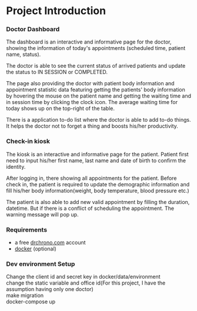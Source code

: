# Project Introduction

### Doctor Dashboard
The dashboard is an interactive and informative page for the doctor, 
showing the information of today's appointments (scheduled time, patient name, status).  
  
The doctor is able to see the current status of arrived patients and update the status to IN SESSION or COMPLETED.  
  
The page also providing the doctor with patient body information and appointment statistic data featuring getting the patients' body information by hovering the mouse on the 
patient name and getting the waiting time and in session time by clicking the clock icon. The average waiting time 
for today shows up on the top-right of the table.  
  
There is a application to-do list where the doctor is able to add to-do things. It helps the doctor not to forget a thing and boosts his/her
productivity.
  





### Check-in kiosk
The kiosk is an interactive and informative page for the patient.
Patient first need to input his/her first name, last name and date of birth to confirm the identity.  
  
After logging in, there showing all appointments for the patient. Before check in, the patient is required to
update the demographic information and fill his/her body information(weight, body temperature, blood pressure etc.)
  
The patient is also able to add new valid appointment by filling the duration, datetime. But if there is 
a conflict of scheduling the appointment. The warning message will pop up.




### Requirements
- a free [drchrono.com](https://www.drchrono.com/sign-up/) account
- [docker](https://www.docker.com/community-edition) (optional)

### Dev environment Setup
Change the client id and secret key in docker/data/environment  
change the static variable and office id(For this project, I have the assumption having only one doctor)  
make migration  
docker-compose up

